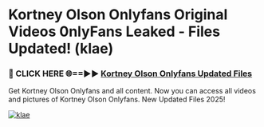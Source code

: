 # Kortney Olson Onlyfans Original Videos 0nlyFans Leaked - Files Updated! (klae)

<h3>🔴 CLICK HERE 🌐==►► <a href="https://tinyurl.com/x26r9saj" rel="nofollow">Kortney Olson Onlyfans Updated Files</a></h3>

Get Kortney Olson Onlyfans and all content. Now you can access all videos and pictures of Kortney Olson Onlyfans. New Updated Files 2025!

[![klae](https://i.imgur.com/LkgZPqh.gif)](https://tinyurl.com/x26r9saj)
